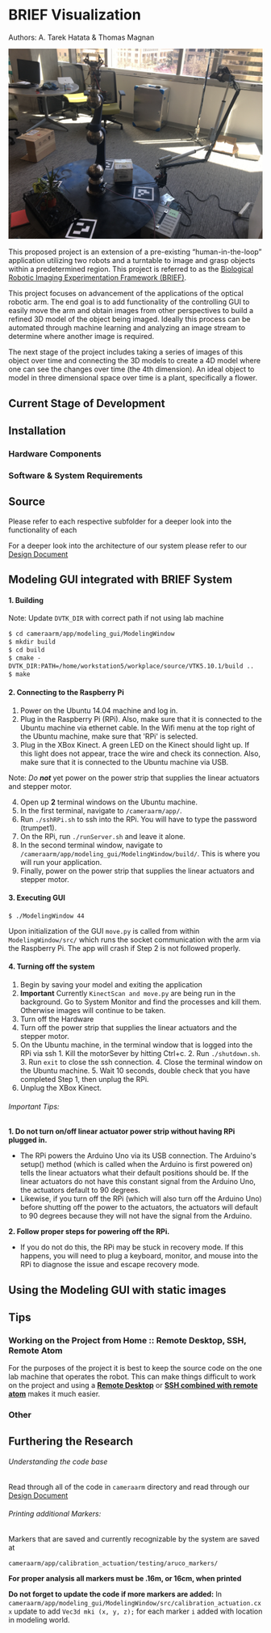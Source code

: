 # BRIEF Visualization

Authors: A. Tarek Hatata & Thomas Magnan

![BRIEF](BRIEF_modeling.png)

This proposed project is an extension of a pre-existing “human-in-the-loop” application utilizing two robots and a turntable to image and grasp objects within a predetermined region. This project is referred to as the [Biological Robotic Imaging Experimentation Framework (BRIEF)](https://github.com/gw-cs-sd/sd-2017-BRIEF-Crandall).

This project focuses on advancement of the applications of the optical robotic arm. The end goal is to add functionality of the controlling GUI to easily move the arm and obtain images from other perspectives to build a refined 3D model of the object being imaged. Ideally this process can be automated through machine learning and analyzing an image stream to determine where another image is required.

The next stage of the project includes taking a series of images of this object over time and connecting the 3D models to create a 4D model where one can see the changes over time (the 4th dimension). An ideal object to model in three dimensional space over time is a plant, specifically a flower.

## Current Stage of Development

## Installation

### Hardware Components

### Software & System Requirements

## Source

Please refer to each respective subfolder for a deeper look into the functionality of each

For a deeper look into the architecture of our system please refer to our [Design Document](https://docs.google.com/document/d/15gEI3p_kkgORwE-nCUjNehDNtyYY_CgFskas9DObcVs/edit?usp=sharing)

## Modeling GUI integrated with BRIEF System
#### 1. Building

Note: Update ```DVTK_DIR``` with correct path if not using lab machine
```
$ cd cameraarm/app/modeling_gui/ModelingWindow
$ mkdir build
$ cd build
$ cmake -DVTK_DIR:PATH=/home/workstation5/workplace/source/VTK5.10.1/build ..
$ make
```

#### 2. Connecting to the Raspberry Pi
1. Power on the Ubuntu 14.04 machine and log in.
2. Plug in the Raspberry Pi (RPi). Also, make sure that it is connected to the Ubuntu machine via ethernet cable. In the Wifi menu at the top right of the Ubuntu machine, make sure that 'RPi' is selected.
3. Plug in the XBox Kinect. A green LED on the Kinect should light up. If this light  does not appear, trace the wire and check its connection. Also, make sure that it is connected to the Ubuntu machine via USB.

Note: _Do **not**_ yet power on the power strip that supplies the linear actuators and stepper motor.

4. Open up **2** terminal windows on the Ubuntu machine.
5. In the first terminal, navigate to `/cameraarm/app/`.
6. Run `./sshRPi.sh` to ssh into the RPi. You will have to type the password (trumpet1).
7. On the RPi, run `./runServer.sh` and leave it alone.
8. In the second terminal window, navigate to `/cameraarm/app/modeling_gui/ModelingWindow/build/`. This is where you will run your application.
9. Finally, power on the power strip that supplies the linear actuators and stepper motor.

#### 3. Executing GUI
```
$ ./ModelingWindow 44
```
Upon initialization of the GUI ```move.py``` is called from within ```ModelingWindow/src/``` which runs the socket communication with the arm via the Raspberry Pi. The app will crash if Step 2 is not followed properly.

#### 4. Turning off the system

1. Begin by saving your model and exiting the application
2. **Important** Currently ```KinectScan and move.py``` are being run in the background. Go to System Monitor and find the processes and kill them. Otherwise images will continue to be taken.
3. Turn off the Hardware
  1. Turn off the power strip that supplies the linear actuators and the stepper motor.
  2. On the Ubuntu machine, in the terminal window that is logged into the RPi via ssh
  	1. Kill the motorSever by hitting Ctrl+c.
  	2. Run `./shutdown.sh`.
  	3. Run `exit` to close the ssh connection.
  	4. Close the terminal window on the Ubuntu machine.
  	5. Wait 10 seconds, double check that you have completed Step 1, then unplug the RPi.
  3. Unplug the XBox Kinect.
  ###### Important Tips:
  **1. Do not turn on/off linear actuator power strip without having RPi plugged in.**
  * The RPi powers the Arduino Uno via its USB connection. The Arduino's setup() method (which is called when the Arduino is first powered on) tells the linear actuators what their default positions should be. If the linear actuators do not have this constant signal from the Arduino Uno, the actuators default to 90 degrees.
  * Likewise, if you turn off the RPi (which will also turn off the Arduino Uno) before shutting off the power to the actuators, the actuators will default to 90 degrees because they will not have the signal from the Arduino.

  **2. Follow proper steps for powering off the RPi.**
  * If you do not do this, the RPi may be stuck in recovery mode. If this happens, you will need to plug a keyboard, monitor, and mouse into the RPi to diagnose the issue and escape recovery mode.

## Using the Modeling GUI with static images

## Tips

### Working on the Project from Home :: Remote Desktop, SSH, Remote Atom
For the purposes of the project it is best to keep the source code on the one lab machine that operates the robot. This can make things difficult to work on the project and using a [**Remote Desktop**](https://www.tecmint.com/enable-desktop-sharing-in-ubuntu-linux-mint/) or [**SSH combined with remote atom**](https://atom.io/packages/remote-atom) makes it much easier.

### Other

## Furthering the Research

###### Understanding the code base
Read through all of the code in ```cameraarm``` directory and read through our [Design Document](https://docs.google.com/document/d/15gEI3p_kkgORwE-nCUjNehDNtyYY_CgFskas9DObcVs/edit?usp=sharing)

###### Printing additional Markers:
Markers that are saved and currently recognizable by the system are saved at
```
cameraarm/app/calibration_actuation/testing/aruco_markers/
```
**For proper analysis all markers must be .16m, or 16cm, when printed**

**Do not forget to update the code if more markers are added:**
In ```cameraarm/app/modeling_gui/ModelingWindow/src/calibration_actuation.cxx``` update to add ```Vec3d mki (x, y, z);``` for each marker ```i``` added with location in modeling world.
